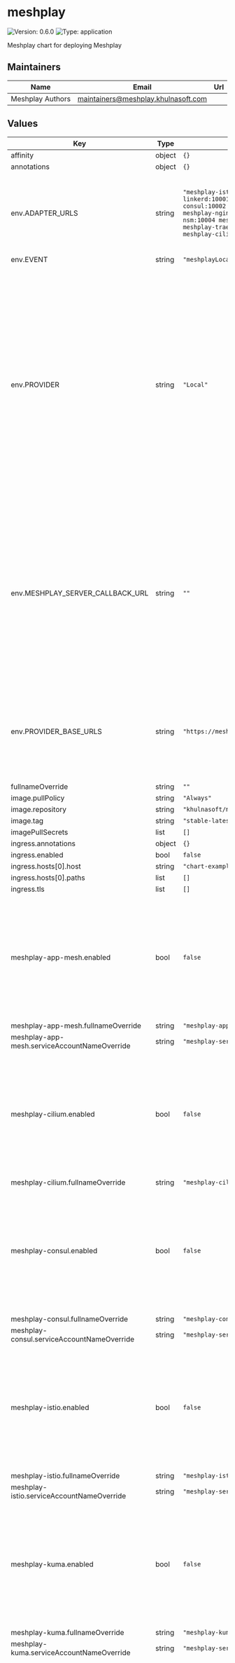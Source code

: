 # meshplay

![Version: 0.6.0](https://img.shields.io/badge/Version-0.6.0-informational?style=flat-square) ![Type: application](https://img.shields.io/badge/Type-application-informational?style=flat-square)

Meshplay chart for deploying Meshplay

## Maintainers

| Name | Email | Url |
| ---- | ------ | --- |
| Meshplay Authors | <maintainers@meshplay.khulnasoft.com> |  |

## Values

| Key                                             | Type | Default                                                                                                                                                                                               | Description |
|-------------------------------------------------|------|-------------------------------------------------------------------------------------------------------------------------------------------------------------------------------------------------------|-------------|
| affinity                                        | object | `{}`                                                                                                                                                                                                  |  |
| annotations                                     | object | `{}`                                                                                                                                                                                                  |  |
| env.ADAPTER_URLS                                | string | `"meshplay-istio:10000 meshplay-linkerd:10001 meshplay-consul:10002 meshplay-kuma:10007 meshplay-nginx-sm:10010 meshplay-nsm:10004 meshplay-app-mesh:10005 meshplay-traefik-mesh:10006 meshplay-cilium:10012"` | Optionally, pre-configure Meshplay Server with the set of Meshplay Adapters used in the deployment. |
| env.EVENT                                       | string | `"meshplayLocal"`                                                                                                                                                                                      |  |
| env.PROVIDER                                    | string | `"Local"`                                                                                                                                                                                             | Use this security-related setting to enforce selection of one and only one Provider. In this way, your Meshplay deployment will only trust and only allow users to authenticate using the Provider you have configured in this setting. See the [Remote Provider documentation](https://docs-meshplay.khulnasoft.com/extensibility/providers) for a description of what a Provider is.  |
| env.MESHPLAY_SERVER_CALLBACK_URL                 | string | `""`                                                                                                                                                                                                  | Configure an OAuth callback URL for Meshplay Server to use when signing into a Remote Provider and your Meshplay Server instance is not directly reachable by that Remote Provider. See the [Remote Provider documentation](https://docs-meshplay.khulnasoft.com/extensibility/providers#configurable-oauth-callback-url) for more details. |
| env.PROVIDER_BASE_URLS                          | string | `"https://meshplay.khulnasoft.com"`                                                                                                                                                                         | Configure your Remote Provider of choice. See the [Remote Provider documentation](https://docs-meshplay.khulnasoft.com/extensibility/providers) for a description of what a Provider is. |
| fullnameOverride                                | string | `""`                                                                                                                                                                                                  |  |
| image.pullPolicy                                | string | `"Always"`                                                                                                                                                                                            |  |
| image.repository                                | string | `"khulnasoft/meshplay"`                                                                                                                                                                                    |  |
| image.tag                                       | string | `"stable-latest"`                                                                                                                                                                                     |  |
| imagePullSecrets                                | list | `[]`                                                                                                                                                                                                  |  |
| ingress.annotations                             | object | `{}`                                                                                                                                                                                                  |  |
| ingress.enabled                                 | bool | `false`                                                                                                                                                                                               |  |
| ingress.hosts[0].host                           | string | `"chart-example.local"`                                                                                                                                                                               |  |
| ingress.hosts[0].paths                          | list | `[]`                                                                                                                                                                                                  |  |
| ingress.tls                                     | list | `[]`                                                                                                                                                                                                  |  |
| meshplay-app-mesh.enabled                        | bool | `false`                                                                                                                                                                                               | Enable to deploy this Meshplay Adapter upon initial deployment. Meshplay Adapters can be deployed post-installation using either Meshplay CLI or UI. |
| meshplay-app-mesh.fullnameOverride               | string | `"meshplay-app-mesh"`                                                                                                                                                                                  |  |
| meshplay-app-mesh.serviceAccountNameOverride     | string | `"meshplay-server"`                                                                                                                                                                                    |  |
| meshplay-cilium.enabled                          | bool | `false`                                                                                                                                                                                               | Enable to deploy this Meshplay Adapter upon initial deployment. Meshplay Adapters can be deployed post-installation using either Meshplay CLI or UI. |
| meshplay-cilium.fullnameOverride                 | string | `"meshplay-cilium"`                                                                                                                                                                                    |  |
| meshplay-consul.enabled                          | bool | `false`                                                                                                                                                                                               | Enable to deploy this Meshplay Adapter upon initial deployment. Meshplay Adapters can be deployed post-installation using either Meshplay CLI or UI. |
| meshplay-consul.fullnameOverride                 | string | `"meshplay-consul"`                                                                                                                                                                                    |  |
| meshplay-consul.serviceAccountNameOverride       | string | `"meshplay-server"`                                                                                                                                                                                    |  |
| meshplay-istio.enabled                           | bool | `false`                                                                                                                                                                                               | Enable to deploy this Meshplay Adapter upon initial deployment. Meshplay Adapters can be deployed post-installation using either Meshplay CLI or UI. |
| meshplay-istio.fullnameOverride                  | string | `"meshplay-istio"`                                                                                                                                                                                     |  |
| meshplay-istio.serviceAccountNameOverride        | string | `"meshplay-server"`                                                                                                                                                                                    |  |
| meshplay-kuma.enabled                            | bool | `false`                                                                                                                                                                                               | Enable to deploy this Meshplay Adapter upon initial deployment. Meshplay Adapters can be deployed post-installation using either Meshplay CLI or UI. |
| meshplay-kuma.fullnameOverride                   | string | `"meshplay-kuma"`                                                                                                                                                                                      |  |
| meshplay-kuma.serviceAccountNameOverride         | string | `"meshplay-server"`                                                                                                                                                                                    |  |
| meshplay-linkerd.enabled                         | bool | `false`                                                                                                                                                                                               | Enable to deploy this Meshplay Adapter upon initial deployment. Meshplay Adapters can be deployed post-installation using either Meshplay CLI or UI. |
| meshplay-linkerd.fullnameOverride                | string | `"meshplay-linkerd"`                                                                                                                                                                                   |  |
| meshplay-linkerd.serviceAccountNameOverride      | string | `"meshplay-server"`                                                                                                                                                                                    |  |
| meshplay-nginx-sm.enabled                        | bool | `false`                                                                                                                                                                                               | Enable to deploy this Meshplay Adapter upon initial deployment. Meshplay Adapters can be deployed post-installation using either Meshplay CLI or UI. |
| meshplay-nginx-sm.fullnameOverride               | string | `"meshplay-nginx-sm"`                                                                                                                                                                                  |  |
| meshplay-nginx-sm.serviceAccountNameOverride     | string | `"meshplay-server"`                                                                                                                                                                                    |  |
| meshplay-nsm.enabled                             | bool | `false`                                                                                                                                                                                               | Enable to deploy this Meshplay Adapter upon initial deployment. Meshplay Adapters can be deployed post-installation using either Meshplay CLI or UI. |
| meshplay-nsm.fullnameOverride                    | string | `"meshplay-nsm"`                                                                                                                                                                                       |  |
| meshplay-nsm.serviceAccountNameOverride          | string | `"meshplay-server"`                                                                                                                                                                                    |  |
| meshplay-nighthawk.enabled                       | bool | `false`                                                                                                                                                                                               | Enable to deploy this Meshplay Adapter upon initial deployment. Meshplay Adapters can be deployed post-installation using either Meshplay CLI or UI. |
| meshplay-nighthawk.fullnameOverride              | string | `"meshplay-nighthawk"`                                                                                                                                                                                 |  |
| meshplay-nighthawk.serviceAccountNameOverride    | string | `"meshplay-nighthawk"`                                                                                                                                                                                    |  |
| meshplay-operator.enabled                        | bool | `true`                                                                                                                                                                                                | Enable to deploy this Meshplay Operator upon initial deploymeent. Meshplay Operator can be deployed post-installation using Meshplay UI. |
| meshplay-operator.fullnameOverride               | string | `"meshplay-operator"`                                                                                                                                                                                  |  |
| meshplay-osm.enabled                             | bool | `false`                                                                                                                                                                                               | OSM is an archived project. |
| meshplay-osm.fullnameOverride                    | string | `"meshplay-osm"`                                                                                                                                                                                       |  |
| meshplay-osm.serviceAccountNameOverride          | string | `"meshplay-server"`                                                                                                                                                                                    |  |
| meshplay-traefik-mesh.enabled                    | bool | `false`                                                                                                                                                                                               | Enable to deploy this Meshplay Adapter upon initial deployment. Meshplay Adapters can be deployed post-installation using either Meshplay CLI or UI. |
| meshplay-traefik-mesh.fullnameOverride           | string | `"meshplay-traefik-mesh"`                                                                                                                                                                              |  |
| meshplay-traefik-mesh.serviceAccountNameOverride | string | `"meshplay-server"`                                                                                                                                                                                    |  |
| meshplaygateway.enabled                          | bool | `false`                                                                                                                                                                                               |  |
| meshplaygateway.selector.istio                   | string | `"ingressgateway"`                                                                                                                                                                                    |  |
| metadata.name                                   | string | `"meshplay"`                                                                                                                                                                                           |  |
| metadata.namespace                              | string | `"meshplay"`                                                                                                                                                                                           |  |
| nameOverride                                    | string | `""`                                                                                                                                                                                                  |  |
| nodeSelector                                    | object | `{}`                                                                                                                                                                                                  |  |
| podSecurityContext                              | object | `{}`                                                                                                                                                                                                  |  |
| probe.livenessProbe.enabled                     | bool | `false`                                                                                                                                                                                               |  |
| probe.readinessProbe.enabled                    | bool | `false`                                                                                                                                                                                               |  |
| rbac.nodes                                      | bool | `false`                                                                                                                                                                                               |  |
| replicaCount                                    | int | `1`                                                                                                                                                                                                   |  |
| resources                                       | object | `{}`                                                                                                                                                                                                  |  |
| restartPolicy                                   | string | `"Always"`                                                                                                                                                                                            |  |
| securityContext                                 | object | `{}`                                                                                                                                                                                                  |  |
| service.annotations                             | object | `{}`                                                                                                                                                                                                  |  |
| service.port                                    | int | `9081`                                                                                                                                                                                                |  |
| service.target_port                             | int | `8080`                                                                                                                                                                                                |  |
| service.type                                    | string | `"LoadBalancer"`                                                                                                                                                                                      |  |
| serviceAccount.name                             | string | `"meshplay-server"`                                                                                                                                                                                    |  |
| testCase.enabled                                | bool | `false`                                                                                                                                                                                               |  |
| tolerations                                     | list | `[]`                                                                                                                                                                                                  |  |

## Setup Repo Info

```console
helm repo add meshplay meshplay https://meshplay.khulnasoft.com/charts/
helm repo update
```

_See [helm repo](https://helm.sh/docs/helm/helm_repo/) for command documentation._

## Installing the Chart

To install the chart with the release name `meshplay`:

```console
kubectl create namespace meshplay
helm install meshplay meshplay/meshplay
```

## Uninstalling the Chart

To uninstall/delete the `meshplay` deployment:

```console
helm delete meshplay
```

## Installing the Chart with a custom namespace

```console
kubectl create namespace meshplay
helm install meshplay meshplay/meshplay --namespace meshplay
```

## Installing the Chart with a custom Meshplay Adapters

Eg: For [Meshplay Adapter for Istio](https://github.com/meshplay/meshplay-istio)
```console
kubectl create namespace meshplay
helm install meshplay meshplay/meshplay --set meshplay-istio.enabled=true
```
